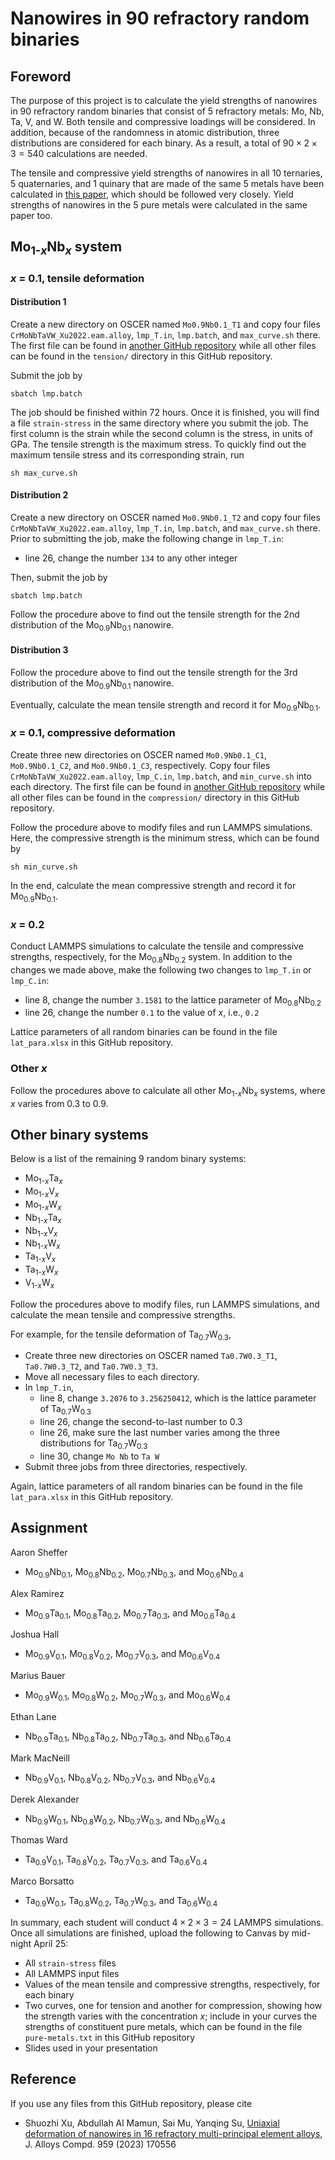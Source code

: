 # Nanowires in 90 refractory random binaries

## Foreword

The purpose of this project is to calculate the yield strengths of nanowires in 90 refractory random binaries that consist of 5 refractory metals: Mo, Nb, Ta, V, and W. Both tensile and compressive loadings will be considered. In addition, because of the randomness in atomic distribution, three distributions are considered for each binary. As a result, a total of $90 \times 2 \times 3 = 540$ calculations are needed.

The tensile and compressive yield strengths of nanowires in all 10 ternaries, 5 quaternaries, and 1 quinary that are made of the same 5 metals have been calculated in [this paper](https://shuozhixu.github.io/publications/mpe/xu_bcc.mpea_jac.2023.pdf), which should be followed very closely. Yield strengths of nanowires in the 5 pure metals were calculated in the same paper too.

## Mo<sub>1-_x_</sub>Nb<sub>_x_</sub> system

### _x_ = 0.1, tensile deformation

#### Distribution 1

Create a new directory on OSCER named `Mo0.9Nb0.1_T1` and copy four files `CrMoNbTaVW_Xu2022.eam.alloy`, `lmp_T.in`, `lmp.batch`, and `max_curve.sh` there. The first file can be found in [another GitHub repository](https://github.com/shuozhixu/CMS_2022) while all other files can be found in the `tension/` directory in this GitHub repository.

Submit the job by

	sbatch lmp.batch

The job should be finished within 72 hours. Once it is finished, you will find a file `strain-stress` in the same directory where you submit the job. The first column is the strain while the second column is the stress, in units of GPa. The tensile strength is the maximum stress. To quickly find out the maximum tensile stress and its corresponding strain, run

	sh max_curve.sh

#### Distribution 2

Create a new directory on OSCER named `Mo0.9Nb0.1_T2` and copy four files `CrMoNbTaVW_Xu2022.eam.alloy`, `lmp_T.in`, `lmp.batch`, and `max_curve.sh` there. Prior to submitting the job, make the following change in `lmp_T.in`:

- line 26, change the number `134` to any other integer

Then, submit the job by

	sbatch lmp.batch

Follow the procedure above to find out the tensile strength for the 2nd distribution of the Mo<sub>0.9</sub>Nb<sub>0.1</sub> nanowire.

#### Distribution 3

Follow the procedure above to find out the tensile strength for the 3rd distribution of the Mo<sub>0.9</sub>Nb<sub>0.1</sub> nanowire.

Eventually, calculate the mean tensile strength and record it for Mo<sub>0.9</sub>Nb<sub>0.1</sub>.

### _x_ = 0.1, compressive deformation

Create three new directories on OSCER named `Mo0.9Nb0.1_C1`, `Mo0.9Nb0.1_C2`, and `Mo0.9Nb0.1_C3`, respectively. Copy four files `CrMoNbTaVW_Xu2022.eam.alloy`, `lmp_C.in`, `lmp.batch`, and `min_curve.sh` into each directory. The first file can be found in [another GitHub repository](https://github.com/shuozhixu/CMS_2022) while all other files can be found in the `compression/` directory in this GitHub repository.

Follow the procedure above to modify files and run LAMMPS simulations. Here, the compressive strength is the minimum stress, which can be found by

	sh min_curve.sh

In the end, calculate the mean compressive strength and record it for Mo<sub>0.9</sub>Nb<sub>0.1</sub>.

### _x_ = 0.2

Conduct LAMMPS simulations to calculate the tensile and compressive strengths, respectively, for the Mo<sub>0.8</sub>Nb<sub>0.2</sub> system. In addition to the changes we made above, make the following two changes to `lmp_T.in` or `lmp_C.in`:

- line 8, change the number `3.1581` to the lattice parameter of Mo<sub>0.8</sub>Nb<sub>0.2</sub>
- line 26, change the number `0.1` to the value of _x_, i.e., `0.2`

Lattice parameters of all random binaries can be found in the file `lat_para.xlsx` in this GitHub repository.

### Other _x_

Follow the procedures above to calculate all other Mo<sub>1-_x_</sub>Nb<sub>_x_</sub> systems, where _x_ varies from 0.3 to 0.9.

## Other binary systems

Below is a list of the remaining 9 random binary systems:

- Mo<sub>1-_x_</sub>Ta<sub>_x_</sub>
- Mo<sub>1-_x_</sub>V<sub>_x_</sub>
- Mo<sub>1-_x_</sub>W<sub>_x_</sub>
- Nb<sub>1-_x_</sub>Ta<sub>_x_</sub>
- Nb<sub>1-_x_</sub>V<sub>_x_</sub>
- Nb<sub>1-_x_</sub>W<sub>_x_</sub>
- Ta<sub>1-_x_</sub>V<sub>_x_</sub>
- Ta<sub>1-_x_</sub>W<sub>_x_</sub>
- V<sub>1-_x_</sub>W<sub>_x_</sub>

Follow the procedures above to modify files, run LAMMPS simulations, and calculate the mean tensile and compressive strengths.

For example, for the tensile deformation of Ta<sub>0.7</sub>W<sub>0.3</sub>,

- Create three new directories on OSCER named `Ta0.7W0.3_T1`, `Ta0.7W0.3_T2`, and `Ta0.7W0.3_T3`.
- Move all necessary files to each directory.
- In `lmp_T.in`,
	- line 8, change `3.2076` to `3.256250412`, which is the lattice parameter of Ta<sub>0.7</sub>W<sub>0.3</sub>
	- line 26, change the second-to-last number to 0.3
	- line 26, make sure the last number varies among the three distributions for Ta<sub>0.7</sub>W<sub>0.3</sub>
	- line 30, change `Mo Nb` to `Ta W`
- Submit three jobs from three directories, respectively.

Again, lattice parameters of all random binaries can be found in the file `lat_para.xlsx` in this GitHub repository.

## Assignment

Aaron Sheffer

- Mo<sub>0.9</sub>Nb<sub>0.1</sub>, Mo<sub>0.8</sub>Nb<sub>0.2</sub>, Mo<sub>0.7</sub>Nb<sub>0.3</sub>, and Mo<sub>0.6</sub>Nb<sub>0.4</sub>

Alex Ramirez

- Mo<sub>0.9</sub>Ta<sub>0.1</sub>, Mo<sub>0.8</sub>Ta<sub>0.2</sub>, Mo<sub>0.7</sub>Ta<sub>0.3</sub>, and Mo<sub>0.6</sub>Ta<sub>0.4</sub>

Joshua Hall

- Mo<sub>0.9</sub>V<sub>0.1</sub>, Mo<sub>0.8</sub>V<sub>0.2</sub>, Mo<sub>0.7</sub>V<sub>0.3</sub>, and Mo<sub>0.6</sub>V<sub>0.4</sub>

Marius Bauer

- Mo<sub>0.9</sub>W<sub>0.1</sub>, Mo<sub>0.8</sub>W<sub>0.2</sub>, Mo<sub>0.7</sub>W<sub>0.3</sub>, and Mo<sub>0.6</sub>W<sub>0.4</sub>

Ethan Lane

- Nb<sub>0.9</sub>Ta<sub>0.1</sub>, Nb<sub>0.8</sub>Ta<sub>0.2</sub>, Nb<sub>0.7</sub>Ta<sub>0.3</sub>, and Nb<sub>0.6</sub>Ta<sub>0.4</sub>

Mark MacNeill

- Nb<sub>0.9</sub>V<sub>0.1</sub>, Nb<sub>0.8</sub>V<sub>0.2</sub>, Nb<sub>0.7</sub>V<sub>0.3</sub>, and Nb<sub>0.6</sub>V<sub>0.4</sub>

Derek Alexander

- Nb<sub>0.9</sub>W<sub>0.1</sub>, Nb<sub>0.8</sub>W<sub>0.2</sub>, Nb<sub>0.7</sub>W<sub>0.3</sub>, and Nb<sub>0.6</sub>W<sub>0.4</sub>

Thomas Ward

- Ta<sub>0.9</sub>V<sub>0.1</sub>, Ta<sub>0.8</sub>V<sub>0.2</sub>, Ta<sub>0.7</sub>V<sub>0.3</sub>, and Ta<sub>0.6</sub>V<sub>0.4</sub>

Marco Borsatto

- Ta<sub>0.9</sub>W<sub>0.1</sub>, Ta<sub>0.8</sub>W<sub>0.2</sub>, Ta<sub>0.7</sub>W<sub>0.3</sub>, and Ta<sub>0.6</sub>W<sub>0.4</sub>

In summary, each student will conduct $4\times 2\times 3 = 24$ LAMMPS simulations. Once all simulations are finished, upload the following to Canvas by mid-night April 25:

- All `strain-stress` files
- All LAMMPS input files
- Values of the mean tensile and compressive strengths, respectively, for each binary
- Two curves, one for tension and another for compression, showing how the strength varies with the concentration _x_; include in your curves the strengths of constituent pure metals, which can be found in the file `pure-metals.txt` in this GitHub repository
- Slides used in your presentation

## Reference

If you use any files from this GitHub repository, please cite

- Shuozhi Xu, Abdullah Al Mamun, Sai Mu, Yanqing Su, [Uniaxial deformation of nanowires in 16 refractory multi-principal element alloys](http://dx.doi.org/10.1016/j.jallcom.2023.170556), J. Alloys Compd. 959 (2023) 170556